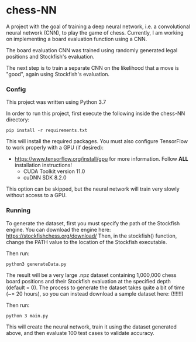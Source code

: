 # chess-NN

A project with the goal of training a deep neural network, i.e. a convolutional neural network (CNN),
to play the game of chess. Currently, I am working on implementing a board evaluation function using a CNN.

The board evaluation CNN was trained using randomly generated legal positions and Stockfish's evaluation.

The next step is to train a separate CNN on the likelihood that a move is "good", again using Stockfish's evaluation.

### Config

This project was written using Python 3.7

In order to run this project, first execute the following inside the chess-NN directory:
```
pip install -r requirements.txt
```

This will install the required packages. You must also configure TensorFlow to work properly with a GPU (if desired):

- https://www.tensorflow.org/install/gpu for more information. Follow **ALL** installation instructions!
  - CUDA Toolkit version 11.0
  - cuDNN SDK 8.2.0

This option can be skipped, but the neural network will train very slowly without access to a GPU.

### Running

To generate the dataset, first you must specify the path of the Stockfish engine. You can download the engine here: https://stockfishchess.org/download/
Then, in the stockfish() function, change the PATH value to the location of the Stockfish executable.

Then run:
```
python3 generateData.py
```
The result will be a very large .npz dataset containing 1,000,000 chess board positions and their Stockfish evaluation at the specified depth (default = 0).
The process to generate the dataset takes quite a bit of time (~= 20 hours), so you can instead download a sample dataset here: (!!!!!!)

Then run:
```
python 3 main.py
```
This will create the neural network, train it using the dataset generated above, and then evaluate 100 test cases to validate accuracy.
